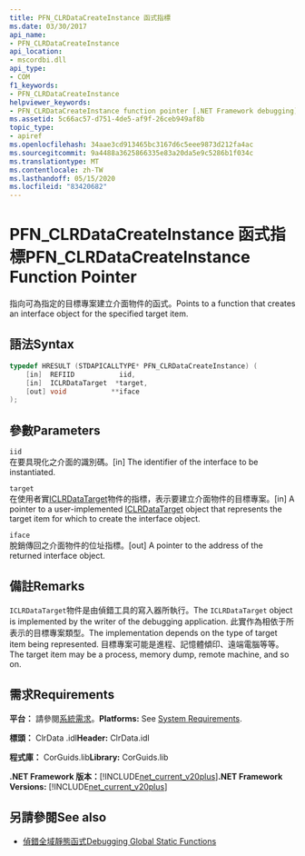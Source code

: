 ```yaml
---
title: PFN_CLRDataCreateInstance 函式指標
ms.date: 03/30/2017
api_name:
- PFN_CLRDataCreateInstance
api_location:
- mscordbi.dll
api_type:
- COM
f1_keywords:
- PFN_CLRDataCreateInstance
helpviewer_keywords:
- PFN_CLRDataCreateInstance function pointer [.NET Framework debugging]
ms.assetid: 5c66ac57-d751-4de5-af9f-26ceb949af8b
topic_type:
- apiref
ms.openlocfilehash: 34aae3cd913465bc3167d6c5eee9873d212fa4ac
ms.sourcegitcommit: 9a4488a3625866335e83a20da5e9c5286b1f034c
ms.translationtype: MT
ms.contentlocale: zh-TW
ms.lasthandoff: 05/15/2020
ms.locfileid: "83420682"
---
```

# <a name="pfn_clrdatacreateinstance-function-pointer"></a><span data-ttu-id="9a563-102">PFN_CLRDataCreateInstance 函式指標</span><span class="sxs-lookup"><span data-stu-id="9a563-102">PFN_CLRDataCreateInstance Function Pointer</span></span>
<span data-ttu-id="9a563-103">指向可為指定的目標專案建立介面物件的函式。</span><span class="sxs-lookup"><span data-stu-id="9a563-103">Points to a function that creates an interface object for the specified target item.</span></span>  
  
## <a name="syntax"></a><span data-ttu-id="9a563-104">語法</span><span class="sxs-lookup"><span data-stu-id="9a563-104">Syntax</span></span>  
  
```cpp  
typedef HRESULT (STDAPICALLTYPE* PFN_CLRDataCreateInstance) (  
    [in]  REFIID           iid,  
    [in]  ICLRDataTarget  *target,  
    [out] void           **iface  
);  
```  
  
## <a name="parameters"></a><span data-ttu-id="9a563-105">參數</span><span class="sxs-lookup"><span data-stu-id="9a563-105">Parameters</span></span>  
 `iid`  
 <span data-ttu-id="9a563-106">在要具現化之介面的識別碼。</span><span class="sxs-lookup"><span data-stu-id="9a563-106">[in] The identifier of the interface to be instantiated.</span></span>  
  
 `target`  
 <span data-ttu-id="9a563-107">在使用者實[ICLRDataTarget](iclrdatatarget-interface.md)物件的指標，表示要建立介面物件的目標專案。</span><span class="sxs-lookup"><span data-stu-id="9a563-107">[in] A pointer to a user-implemented [ICLRDataTarget](iclrdatatarget-interface.md) object that represents the target item for which to create the interface object.</span></span>  
  
 `iface`  
 <span data-ttu-id="9a563-108">脫銷傳回之介面物件的位址指標。</span><span class="sxs-lookup"><span data-stu-id="9a563-108">[out] A pointer to the address of the returned interface object.</span></span>  
  
## <a name="remarks"></a><span data-ttu-id="9a563-109">備註</span><span class="sxs-lookup"><span data-stu-id="9a563-109">Remarks</span></span>  
 <span data-ttu-id="9a563-110">`ICLRDataTarget`物件是由偵錯工具的寫入器所執行。</span><span class="sxs-lookup"><span data-stu-id="9a563-110">The `ICLRDataTarget` object is implemented by the writer of the debugging application.</span></span> <span data-ttu-id="9a563-111">此實作為相依于所表示的目標專案類型。</span><span class="sxs-lookup"><span data-stu-id="9a563-111">The implementation depends on the type of target item being represented.</span></span> <span data-ttu-id="9a563-112">目標專案可能是進程、記憶體傾印、遠端電腦等等。</span><span class="sxs-lookup"><span data-stu-id="9a563-112">The target item may be a process, memory dump, remote machine, and so on.</span></span>  
  
## <a name="requirements"></a><span data-ttu-id="9a563-113">需求</span><span class="sxs-lookup"><span data-stu-id="9a563-113">Requirements</span></span>  
 <span data-ttu-id="9a563-114">**平台：** 請參閱[系統需求](../../get-started/system-requirements.md)。</span><span class="sxs-lookup"><span data-stu-id="9a563-114">**Platforms:** See [System Requirements](../../get-started/system-requirements.md).</span></span>  
  
 <span data-ttu-id="9a563-115">**標頭：** ClrData .idl</span><span class="sxs-lookup"><span data-stu-id="9a563-115">**Header:** ClrData.idl</span></span>  
  
 <span data-ttu-id="9a563-116">**程式庫：** CorGuids.lib</span><span class="sxs-lookup"><span data-stu-id="9a563-116">**Library:** CorGuids.lib</span></span>  
  
 <span data-ttu-id="9a563-117">**.NET Framework 版本：**[!INCLUDE[net_current_v20plus](../../../../includes/net-current-v20plus-md.md)]</span><span class="sxs-lookup"><span data-stu-id="9a563-117">**.NET Framework Versions:** [!INCLUDE[net_current_v20plus](../../../../includes/net-current-v20plus-md.md)]</span></span>  
  
## <a name="see-also"></a><span data-ttu-id="9a563-118">另請參閱</span><span class="sxs-lookup"><span data-stu-id="9a563-118">See also</span></span>

- [<span data-ttu-id="9a563-119">偵錯全域靜態函式</span><span class="sxs-lookup"><span data-stu-id="9a563-119">Debugging Global Static Functions</span></span>](debugging-global-static-functions.md)
